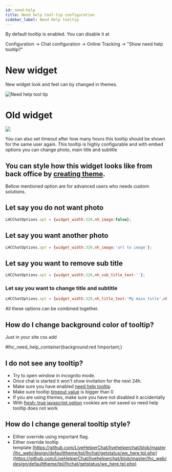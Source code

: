 ```yaml
---
id: need-help
title: Need help tool-tip configuration
sidebar_label: Need Help tooltip
---
```


By default tooltip is enabled. You can disable it at

Configuration -> Chat configuration -> Online Tracking -> "Show need help tooltip?"

# New widget

New widget look and feel can by changed in themes.

![Need help tool tip](/img/chat/need-help.png)

# Old widget

![](https://livehelperchat.com/var/media/images/need-help.png)

You can also set timeout after how many hours this tooltip should be shown for the same user again. This tooltip is highly configurable and with embed options you can change photo, main title and subtitle

## You can style how this widget looks like from back office by [creating theme](https://livehelperchat.com/how-to-use-themes-330a.html).

Bellow mentioned option are for advanced users who needs custom solutions.

## Let say you do not want photo
```js
LHCChatOptions.opt = {widget_width:320,nh_image:false};
```
## Let say you want another photo
```js
LHCChatOptions.opt = {widget_width:320,nh_image:'url to image'};
```
## Let say you want to remove sub title
```js
LHCChatOptions.opt = {widget_width:320,nh_sub_title_text:''};
```
### Let say you want to change title and subtitle
```js
LHCChatOptions.opt = {widget_width:320,nh_title_text:'My main title',nh_sub_title_text:'My subtitle'};
```
All these options can be combined together.

## How do I change background color of tooltip?

Just in your site css add

#lhc_need_help_container{background:red !important;}

## I do not see any tooltip?

 * Try to open window in incognito mode.
 * Once chat is started it won't show invitation for the next 24h.
 * Make sure you have enabled [need help tooltip](chat/configuration.md#show-need-help-tooltip)
 * Make sure tooltip [timeout value](chat/configuration.md#need-help-tooltip-timeout-after-how-many-hours-show-again-tooltip) is bigger than 0 
 * If you are using themes, make sure you have not disabled it accidentally
 * With [fresh: true javascript option](javascript-arguments.md#javascript-options) cookies are not saved so need help tooltip does not work 

## How do I change general tooltip style?

*   Either override using important flag.
*   Either override tooltip template [https://github.com/LiveHelperChat/livehelperchat/blob/master/lhc_web/design/defaulttheme/tpl/lhchat/getstatus/we_here.tpl.php](https://github.com/LiveHelperChat/livehelperchat/blob/master/lhc_web/design/defaulttheme/tpl/lhchat/getstatus/we_here.tpl.php)


